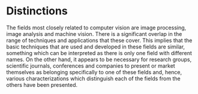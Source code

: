 # Distinctions
The fields most closely related to computer vision are image processing, image analysis and machine vision. There is a significant overlap in the range of techniques and applications that these cover. This implies that the basic techniques that are used and developed in these fields are similar, something which can be interpreted as there is only one field with different names. On the other hand, it appears to be necessary for research groups, scientific journals, conferences and companies to present or market themselves as belonging specifically to one of these fields and, hence, various characterizations which distinguish each of the fields from the others have been presented.
